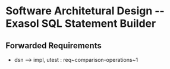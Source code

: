 # Software Architetural Design -- Exasol SQL Statement Builder


## Forwarded Requirements

* dsn --> impl, utest : req~comparison-operations~1